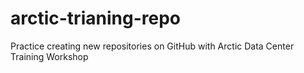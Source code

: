 # arctic-trianing-repo
Practice creating new repositories on GitHub with Arctic Data Center Training Workshop
